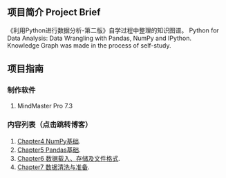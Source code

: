 ## 项目简介 Project Brief
《利用Python进行数据分析-第二版》自学过程中整理的知识图谱。
Python for Data Analysis: Data Wrangling with Pandas, NumPy and IPython. 
Knowledge Graph was made in the process of self-study. 

## 项目指南
### 制作软件
1. MindMaster Pro 7.3

### 内容列表（点击跳转博客）
1. [Chapter4 NumPy基础](https://www.cnblogs.com/jyroy/p/13263241.html "Blog"). 
2. [Chapter5 Pandas基础](https://www.cnblogs.com/jyroy/p/13276486.html "Blog"). 
3. [Chapter6 数据载入、存储及文件格式](https://www.cnblogs.com/jyroy/p/13286053.html "Blog"). 
4. [Chapter7 数据清洗与准备](https://www.cnblogs.com/jyroy/p/13290803.html "Blog"). 
